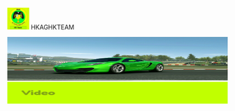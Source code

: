 <img src="IMG_20190127_184038.jpg" width="50" height="50"> HKAGHKTEAM

<img src="IMG_20190127_175456.jpg" width="50000" height="100">

<img src="IMG_20190203_101715.jpg" width="1000" height="50">


